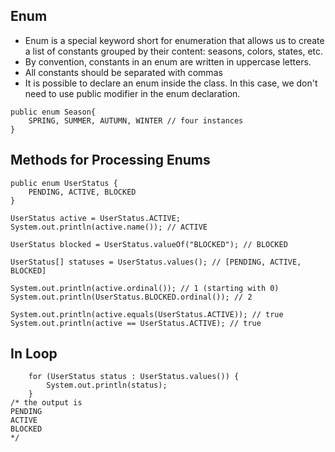 ## Enum
- Enum is a special keyword short for enumeration that allows us to create a list of constants grouped by their content: seasons, colors, states, etc.
- By convention, constants in an enum are written in uppercase letters.
- All constants should be separated with commas
- It is possible to declare an enum inside the class. In this case, we don't need to use public modifier in the enum declaration.

```
public enum Season{
    SPRING, SUMMER, AUTUMN, WINTER // four instances
}
```

## Methods for Processing Enums
```
public enum UserStatus {
    PENDING, ACTIVE, BLOCKED
}
```
```
UserStatus active = UserStatus.ACTIVE;
System.out.println(active.name()); // ACTIVE
```
```
UserStatus blocked = UserStatus.valueOf("BLOCKED"); // BLOCKED
```
```
UserStatus[] statuses = UserStatus.values(); // [PENDING, ACTIVE, BLOCKED]
```

```
System.out.println(active.ordinal()); // 1 (starting with 0)
System.out.println(UserStatus.BLOCKED.ordinal()); // 2
```

```
System.out.println(active.equals(UserStatus.ACTIVE)); // true
System.out.println(active == UserStatus.ACTIVE); // true
```

## In Loop
```
    for (UserStatus status : UserStatus.values()) {
        System.out.println(status);
    }
/* the output is
PENDING 
ACTIVE
BLOCKED
*/
```





